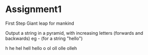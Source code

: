 # Assignment1
First Step Giant leap for mankind

Output a string in a pyramid, with increasing letters (forwards and backwards)
eg -  (for a string "hello")

h
he
hel
hell
hello
o
ol
oll
olle
olleh
